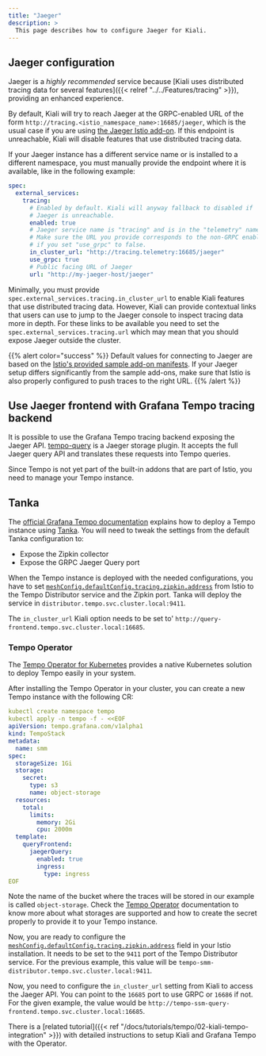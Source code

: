 ```yaml
---
title: "Jaeger"
description: >
  This page describes how to configure Jaeger for Kiali.
---
```


## Jaeger configuration

Jaeger is a _highly recommended_ service because [Kiali uses distributed
tracing data for several features]({{< relref "../../Features/tracing" >}}),
providing an enhanced experience.

By default, Kiali will try to reach Jaeger at the GRPC-enabled URL of the form
`http://tracing.<istio_namespace_name>:16685/jaeger`, which is the usual case
if you are using [the Jaeger Istio
add-on](https://istio.io/latest/docs/ops/integrations/jaeger/#option-1-quick-start).
If this endpoint is unreachable, Kiali will disable features that use
distributed tracing data.

If your Jaeger instance has a different service name or is installed to a
different namespace, you must manually provide the endpoint where it is
available, like in the following example:

```yaml
spec:
  external_services:
    tracing:
      # Enabled by default. Kiali will anyway fallback to disabled if
      # Jaeger is unreachable.
      enabled: true
      # Jaeger service name is "tracing" and is in the "telemetry" namespace.
      # Make sure the URL you provide corresponds to the non-GRPC enabled endpoint
      # if you set "use_grpc" to false.
      in_cluster_url: "http://tracing.telemetry:16685/jaeger"
      use_grpc: true
      # Public facing URL of Jaeger
      url: "http://my-jaeger-host/jaeger"
```

Minimally, you must provide `spec.external_services.tracing.in_cluster_url` to
enable Kiali features that use distributed tracing data. However, Kiali can
provide contextual links that users can use to jump to the Jaeger console to
inspect tracing data more in depth. For these links to be available you need to
set the `spec.external_services.tracing.url` which may mean that you should
expose Jaeger outside the cluster.

{{% alert color="success" %}}
Default values for connecting to Jaeger are based on the [Istio's provided
sample add-on manifests](https://github.com/istio/istio/tree/master/samples/addons).
If your Jaeger setup differs significantly from the sample add-ons, make sure
that Istio is also properly configured to push traces to the right URL.
{{% /alert %}}

## Use Jaeger frontend with Grafana Tempo tracing backend

It is possible to use the Grafana Tempo tracing backend exposing the Jaeger API.
[tempo-query](https://github.com/grafana/tempo/tree/main/cmd/tempo-query) is a
Jaeger storage plugin. It accepts the full Jaeger query API and translates these
requests into Tempo queries.

Since Tempo is not yet part of the built-in addons that are part of Istio, you
need to manage your Tempo instance.

## Tanka

The [official Grafana Tempo documentation](https://grafana.com/docs/tempo/latest/setup/tanka/)
explains how to deploy a Tempo instance using [Tanka](https://tanka.dev/). You
will need to tweak the settings from the default Tanka configuration to:

- Expose the Zipkin collector
- Expose the GRPC Jaeger Query port

When the Tempo instance is deployed with the needed configurations, you have to
set
[`meshConfig.defaultConfig.tracing.zipkin.address`](https://istio.io/latest/docs/reference/config/istio.mesh.v1alpha1/#ProxyConfig-tracing)
from Istio to the Tempo Distributor service and the Zipkin port. Tanka will deploy
the service in `distributor.tempo.svc.cluster.local:9411`.

The `in_cluster_url` Kiali option needs to be set to'
`http://query-frontend.tempo.svc.cluster.local:16685`.

### Tempo Operator

The [Tempo Operator for Kubernetes](https://github.com/grafana/tempo-operator)
provides a native Kubernetes solution to deploy Tempo easily in your system.

After installing the Tempo Operator in your cluster, you can create a new
Tempo instance with the following CR:

```yaml
kubectl create namespace tempo
kubectl apply -n tempo -f - <<EOF
apiVersion: tempo.grafana.com/v1alpha1
kind: TempoStack
metadata:
  name: smm
spec:
  storageSize: 1Gi
  storage:
    secret:
      type: s3
      name: object-storage
  resources:
    total:
      limits:
        memory: 2Gi
        cpu: 2000m
  template:
    queryFrontend:
      jaegerQuery:
        enabled: true
        ingress:
          type: ingress
EOF
```

Note the name of the bucket where the traces will be stored in our example is
called `object-storage`. Check the
[Tempo Operator](https://grafana.com/docs/tempo/next/setup/operator/object-storage)
documentation to know more about what storages are supported and how to create
the secret properly to provide it to your Tempo instance.

Now, you are ready to configure the
[`meshConfig.defaultConfig.tracing.zipkin.address`](https://istio.io/latest/docs/reference/config/istio.mesh.v1alpha1/#ProxyConfig-tracing)
field in your Istio installation. It needs to be set to the `9411` port of the
Tempo Distributor service. For the previous example, this value will be
`tempo-smm-distributor.tempo.svc.cluster.local:9411`.

Now, you need to configure the `in_cluster_url` setting from Kiali to access
the Jaeger API. You can point to the `16685` port to use GRPC or `16686` if not.
For the given example, the value would be
`http://tempo-ssm-query-frontend.tempo.svc.cluster.local:16685`.

There is a [related tutorial]({{< ref "/docs/tutorials/tempo/02-kiali-tempo-integration" >}}) with detailed instructions to setup Kiali and Grafana Tempo with the Operator.
